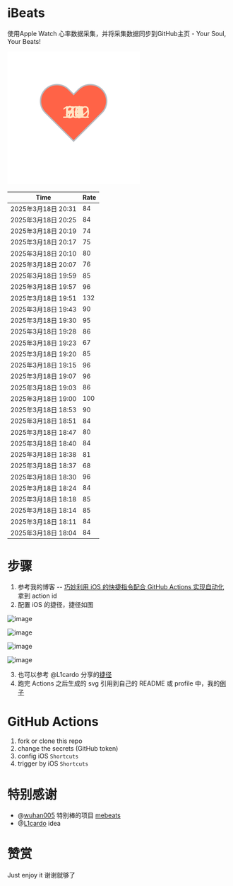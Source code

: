 # iBeats
使用Apple Watch 心率数据采集，并将采集数据同步到GitHub主页 - Your Soul, Your Beats!

![](./files/heart.svg)

<!--START_SECTION:my_heart_rate-->
| Time | Rate | 
 | ---- | ---- | 
| 2025年3月18日 20:31 | 84 |
| 2025年3月18日 20:25 | 84 |
| 2025年3月18日 20:19 | 74 |
| 2025年3月18日 20:17 | 75 |
| 2025年3月18日 20:10 | 80 |
| 2025年3月18日 20:07 | 76 |
| 2025年3月18日 19:59 | 85 |
| 2025年3月18日 19:57 | 96 |
| 2025年3月18日 19:51 | 132 |
| 2025年3月18日 19:43 | 90 |
| 2025年3月18日 19:30 | 95 |
| 2025年3月18日 19:28 | 86 |
| 2025年3月18日 19:23 | 67 |
| 2025年3月18日 19:20 | 85 |
| 2025年3月18日 19:15 | 96 |
| 2025年3月18日 19:07 | 96 |
| 2025年3月18日 19:03 | 86 |
| 2025年3月18日 19:00 | 100 |
| 2025年3月18日 18:53 | 90 |
| 2025年3月18日 18:51 | 84 |
| 2025年3月18日 18:47 | 80 |
| 2025年3月18日 18:40 | 84 |
| 2025年3月18日 18:38 | 81 |
| 2025年3月18日 18:37 | 68 |
| 2025年3月18日 18:30 | 96 |
| 2025年3月18日 18:24 | 84 |
| 2025年3月18日 18:18 | 85 |
| 2025年3月18日 18:14 | 85 |
| 2025年3月18日 18:11 | 84 |
| 2025年3月18日 18:04 | 84 |

<!--END_SECTION:my_heart_rate-->

# 步骤
1. 参考我的博客 -- [巧妙利用 iOS 的快捷指令配合 GitHub Actions 实现自动化](https://github.com/yihong0618/gitblog/issues/198) 拿到 action id
2. 配置 iOS 的捷径，捷径如图

![image](https://user-images.githubusercontent.com/15976103/122154218-0db0b480-ce97-11eb-93bb-5aec07c558dc.png)

![image](https://user-images.githubusercontent.com/15976103/122154236-186b4980-ce97-11eb-8e4b-70551a0391ae.png)

![image](https://user-images.githubusercontent.com/15976103/122154268-2d47dd00-ce97-11eb-902e-3acf292265a9.png)

![image](https://user-images.githubusercontent.com/15976103/122174055-fa144680-ceb4-11eb-9be2-3eb83cd516f7.png)

3. 也可以参考 @L1cardo 分享的[捷径](https://www.icloud.com/shortcuts/6ab6047b459c41ad822ad6b94b1c03d4)
4. 跑完 Actions 之后生成的 svg 引用到自己的 README 或 profile 中，我的[例子](https://github.com/yihong0618) 

# GitHub Actions

1. fork or clone this repo
2. change the secrets (GitHub token)
3. config iOS `Shortcuts` 
4. trigger by iOS `Shortcuts`

# 特别感谢
- @[wuhan005](https://github.com/wuhan005) 特别棒的项目 [mebeats](https://github.com/wuhan005/mebeats)
- @[L1cardo](https://github.com/L1cardo) idea

# 赞赏
Just enjoy it
谢谢就够了
